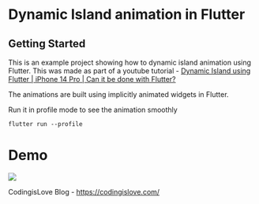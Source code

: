 # Dynamic Island animation in Flutter

## Getting Started

This is an example project showing how to dynamic island animation using Flutter. This was made as part of a youtube tutorial - [Dynamic Island using Flutter | iPhone 14 Pro | Can it be done with Flutter?](https://youtu.be/r-LWrQcXc-M)

The animations are built using implicitly animated widgets in Flutter.

Run it in profile mode to see the animation smoothly

`flutter run --profile`

# Demo

![](https://i.imgur.com/2nSlK6W.gif)

CodingisLove Blog - https://codingislove.com/